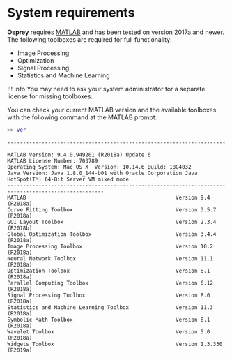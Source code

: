 # System requirements

**Osprey** requires [MATLAB](https://www.mathworks.com/products/matlab.html) and
has been tested on version 2017a and newer. The following toolboxes are
required for full functionality:

  - Image Processing
  - Optimization
  - Signal Processing
  - Statistics and Machine Learning

!!! info
    You may need to ask your system administrator for a separate license for missing toolboxes.

You can check your current MATLAB version and the available toolboxes with the following command at the MATLAB prompt:

```matlab
>> ver
```
``` hl_lines="7 8 9 11 13 15 16 19"
-----------------------------------------------------------------------------------------------------
MATLAB Version: 9.4.0.949201 (R2018a) Update 6
MATLAB License Number: 703789
Operating System: Mac OS X  Version: 10.14.6 Build: 18G4032
Java Version: Java 1.8.0_144-b01 with Oracle Corporation Java HotSpot(TM) 64-Bit Server VM mixed mode
-----------------------------------------------------------------------------------------------------
MATLAB                                                Version 9.4         (R2018a)
Curve Fitting Toolbox                                 Version 3.5.7       (R2018a)
GUI Layout Toolbox                                    Version 2.3.4       (R2018b)
Global Optimization Toolbox                           Version 3.4.4       (R2018a)
Image Processing Toolbox                              Version 10.2        (R2018a)
Neural Network Toolbox                                Version 11.1        (R2018a)
Optimization Toolbox                                  Version 8.1         (R2018a)
Parallel Computing Toolbox                            Version 6.12        (R2018a)
Signal Processing Toolbox                             Version 8.0         (R2018a)
Statistics and Machine Learning Toolbox               Version 11.3        (R2018a)
Symbolic Math Toolbox                                 Version 8.1         (R2018a)
Wavelet Toolbox                                       Version 5.0         (R2018a)
Widgets Toolbox                                       Version 1.3.330     (R2019a)
```
